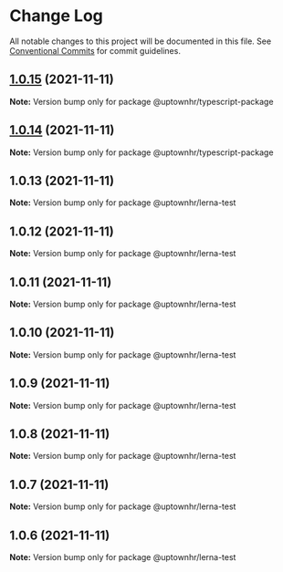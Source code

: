 # Change Log

All notable changes to this project will be documented in this file.
See [Conventional Commits](https://conventionalcommits.org) for commit guidelines.

## [1.0.15](https://github.com/uptownhr/lerna-test/compare/@uptownhr/typescript-package@1.0.14...@uptownhr/typescript-package@1.0.15) (2021-11-11)

**Note:** Version bump only for package @uptownhr/typescript-package





## [1.0.14](https://github.com/uptownhr/lerna-test/compare/@uptownhr/typescript-package@1.0.5...@uptownhr/typescript-package@1.0.14) (2021-11-11)

**Note:** Version bump only for package @uptownhr/typescript-package





## 1.0.13 (2021-11-11)

**Note:** Version bump only for package @uptownhr/lerna-test





## 1.0.12 (2021-11-11)

**Note:** Version bump only for package @uptownhr/lerna-test





## 1.0.11 (2021-11-11)

**Note:** Version bump only for package @uptownhr/lerna-test





## 1.0.10 (2021-11-11)

**Note:** Version bump only for package @uptownhr/lerna-test





## 1.0.9 (2021-11-11)

**Note:** Version bump only for package @uptownhr/lerna-test





## 1.0.8 (2021-11-11)

**Note:** Version bump only for package @uptownhr/lerna-test





## 1.0.7 (2021-11-11)

**Note:** Version bump only for package @uptownhr/lerna-test





## 1.0.6 (2021-11-11)

**Note:** Version bump only for package @uptownhr/lerna-test
